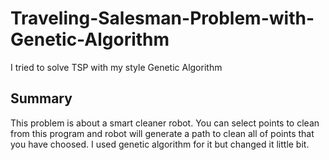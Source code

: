 # Traveling-Salesman-Problem-with-Genetic-Algorithm
I tried to solve TSP with my style Genetic Algorithm

## Summary
This problem is about a smart cleaner robot. You can select points to clean from this program and robot will generate a path to clean all of points that you have choosed.
I used genetic algorithm for it but changed it little bit.

